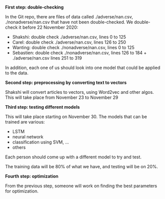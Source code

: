 **First step: double-checking**

In the Git repo, there are files of data called ./adverse/nan.csv, ./nonadverse/nan.csv that have not been double-checked. We double-check it before 22 November 2020:
- Shakshi: double check ./adverse/nan.csv, lines 0 to 125
- Carel: double check ./adverse/nan.csv, lines 126 to 250
- Wanting: double check ./nonadverse/nan.csv, lines 0 to 125
- Sebastien: double check ./nonadverse/nan.csv, lines 126 to 184 + ./adverse/nan.csv lines 251 to 319

In addition, each one of us should look into one model that could be applied to the data.

**Second step: preprocessing by converting text to vectors**

Shakshi will convert articles to vectors, using Word2vec and other algos. This will take place from November 23 to November 29

**Third step: testing different models**

This will take place starting on November 30. The models that can be trained are various:
- LSTM
- neural network
- classification using SVM, ...
- others

Each person should come up with a different model to try and test.

The training data will be 80%  of what we have, and testing will be on 20%.


**Fourth step: optimization**

From the previous step, someone will work on finding the best parameters for optimization.

